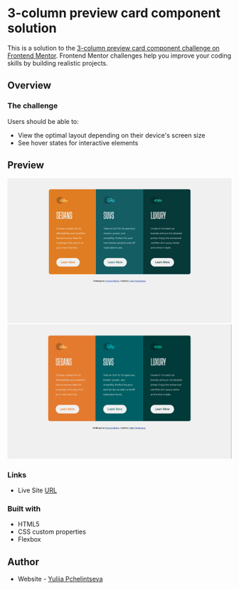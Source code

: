 # 3-column preview card component solution

This is a solution to the [3-column preview card component challenge on Frontend Mentor](https://www.frontendmentor.io/challenges/3column-preview-card-component-pH92eAR2-). Frontend Mentor challenges help you improve your coding skills by building realistic projects.

## Overview

### The challenge

Users should be able to:

- View the optimal layout depending on their device's screen size
- See hover states for interactive elements

## Preview 

<p align="center">
  <img src="/images/3-column-preview-card-component.gif">
  <img src="/images/3-column-preview-card-component.png">
</p>

### Links

- Live Site [URL](https://yuliia-p.github.io/3-column-preview-card-component/)

### Built with

- HTML5
- CSS custom properties
- Flexbox


## Author

- Website - [Yuliia Pchelintseva](https://www.linkedin.com/in/yuliia-pch/)
